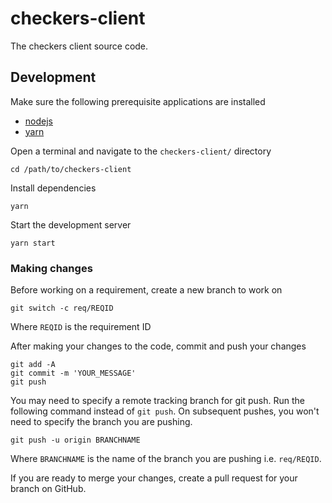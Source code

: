 # checkers-client
The checkers client source code.

## Development
Make sure the following prerequisite applications are installed
- [nodejs](https://nodejs.org/en/)
- [yarn](https://classic.yarnpkg.com/en/docs/install)

Open a terminal and navigate to the `checkers-client/` directory

    cd /path/to/checkers-client

Install dependencies

    yarn
    
Start the development server

    yarn start
    
### Making changes
Before working on a requirement, create a new branch to work on

    git switch -c req/REQID

Where `REQID` is the requirement ID

After making your changes to the code, commit and push your changes

    git add -A
    git commit -m 'YOUR_MESSAGE'
    git push
 
You may need to specify a remote tracking branch for git push.
Run the following command instead of `git push`. On subsequent
pushes, you won't need to specify the branch you are pushing.
 
    git push -u origin BRANCHNAME
    
Where `BRANCHNAME` is the name of the branch you are pushing i.e.
`req/REQID`.

If you are ready to merge your changes, create a pull request for your
branch on GitHub.
